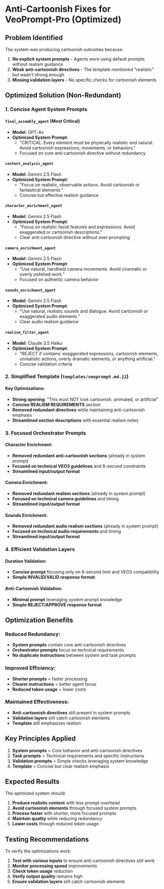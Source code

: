 # Anti-Cartoonish Fixes for VeoPrompt-Pro (Optimized)

## Problem Identified
The system was producing cartoonish outcomes because:
1. **No explicit system prompts** - Agents were using default prompts without realism guidance
2. **Weak anti-cartoonish directives** - The template mentioned "realistic" but wasn't strong enough
3. **Missing validation layers** - No specific checks for cartoonish elements

## Optimized Solution (Non-Redundant)

### 1. Concise Agent System Prompts

#### `final_assembly_agent` (Most Critical)
- **Model**: GPT-4o
- **Optimized System Prompt**:
  - "CRITICAL: Every element must be physically realistic and natural. Avoid cartoonish expressions, movements, or behaviors."
  - Focused on core anti-cartoonish directive without redundancy

#### `context_analysis_agent`
- **Model**: Gemini 2.5 Flash
- **Optimized System Prompt**:
  - "Focus on realistic, observable actions. Avoid cartoonish or fantastical elements."
  - Concise but effective realism guidance

#### `character_enrichment_agent`
- **Model**: Gemini 2.5 Flash
- **Optimized System Prompt**:
  - "Focus on realistic facial features and expressions. Avoid exaggerated or cartoonish descriptions."
  - Clear anti-cartoonish directive without over-prompting

#### `camera_enrichment_agent`
- **Model**: Gemini 2.5 Flash
- **Optimized System Prompt**:
  - "Use natural, handheld camera movements. Avoid cinematic or overly polished work."
  - Focused on authentic camera behavior

#### `sounds_enrichment_agent`
- **Model**: Gemini 2.5 Flash
- **Optimized System Prompt**:
  - "Use natural, realistic sounds and dialogue. Avoid cartoonish or exaggerated audio elements."
  - Clear audio realism guidance

#### `realism_filter_agent`
- **Model**: Claude 3.5 Haiku
- **Optimized System Prompt**:
  - "REJECT if contains: exaggerated expressions, cartoonish elements, unrealistic actions, overly dramatic elements, or anything artificial."
  - Concise validation criteria

### 2. Simplified Template (`templates/veoprompt.md.j2`)

#### Key Optimizations:
- **Strong opening**: "This must NOT look cartoonish, animated, or artificial"
- **Concise REALISM REQUIREMENTS** section
- **Removed redundant directives** while maintaining anti-cartoonish emphasis
- **Streamlined section descriptions** with essential realism notes

### 3. Focused Orchestrator Prompts

#### Character Enrichment:
- **Removed redundant anti-cartoonish sections** (already in system prompt)
- **Focused on technical VEO3 guidelines** and 8-second constraints
- **Streamlined input/output format**

#### Camera Enrichment:
- **Removed redundant realism sections** (already in system prompt)
- **Focused on technical camera guidelines** and timing
- **Streamlined input/output format**

#### Sounds Enrichment:
- **Removed redundant audio realism sections** (already in system prompt)
- **Focused on technical audio requirements** and timing
- **Streamlined input/output format**

### 4. Efficient Validation Layers

#### Duration Validation:
- **Concise prompt** focusing only on 8-second limit and VEO3 compatibility
- **Simple INVALID/VALID response format**

#### Anti-Cartoonish Validation:
- **Minimal prompt** leveraging system prompt knowledge
- **Simple REJECT/APPROVE response format**

## Optimization Benefits

### Reduced Redundancy:
- **System prompts** contain core anti-cartoonish directives
- **Orchestrator prompts** focus on technical requirements
- **No duplicate instructions** between system and task prompts

### Improved Efficiency:
- **Shorter prompts** = faster processing
- **Clearer instructions** = better agent focus
- **Reduced token usage** = lower costs

### Maintained Effectiveness:
- **Anti-cartoonish directives** still present in system prompts
- **Validation layers** still catch cartoonish elements
- **Template** still emphasizes realism

## Key Principles Applied

1. **System prompts** = Core behavior and anti-cartoonish directives
2. **Task prompts** = Technical requirements and specific instructions
3. **Validation prompts** = Simple checks leveraging system knowledge
4. **Template** = Concise but clear realism emphasis

## Expected Results

The optimized system should:
1. **Produce realistic content** with less prompt overhead
2. **Avoid cartoonish elements** through focused system prompts
3. **Process faster** with shorter, more focused prompts
4. **Maintain quality** while reducing redundancy
5. **Lower costs** through reduced token usage

## Testing Recommendations

To verify the optimizations work:
1. **Test with various inputs** to ensure anti-cartoonish directives still work
2. **Monitor processing speed** improvements
3. **Check token usage** reduction
4. **Verify output quality** remains high
5. **Ensure validation layers** still catch cartoonish elements